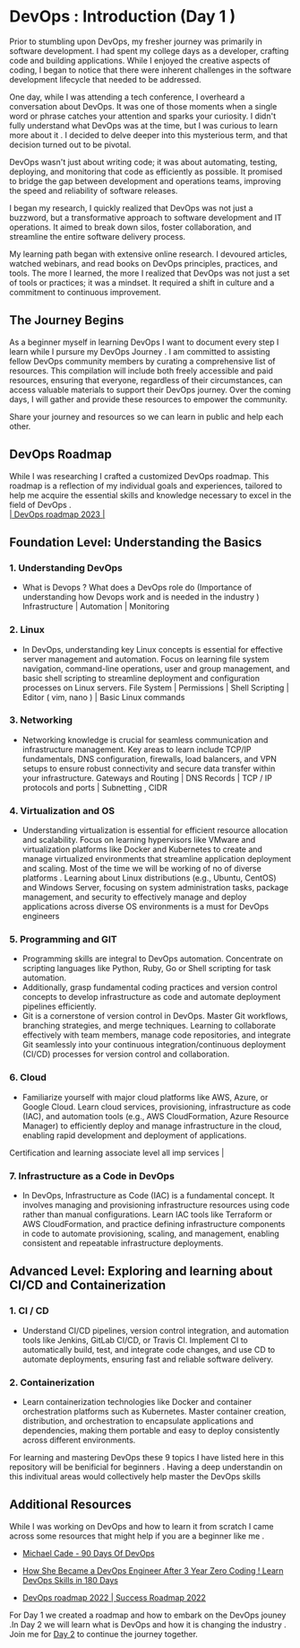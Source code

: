 
# DevOps : Introduction (Day 1 )

Prior to stumbling upon DevOps, my fresher journey was primarily in software development. I had spent my college days as a developer, crafting code and building applications. While I enjoyed the creative aspects of coding, I began to notice that there were inherent challenges in the software development lifecycle that needed to be addressed.

One day, while I was attending a tech conference, I overheard a conversation about DevOps. It was one of those moments when a single word or phrase catches your attention and sparks your curiosity. I didn't fully understand what DevOps was at the time, but I was curious to learn more about it . I decided to delve deeper into this mysterious term, and that decision turned out to be pivotal.

DevOps wasn't just about writing code; it was about automating, testing, deploying, and monitoring that code as efficiently as possible. It promised to bridge the gap between development and operations teams, improving the speed and reliability of software releases.

I began my research, I quickly realized that DevOps was not just a buzzword, but a transformative approach to software development and IT operations. It aimed to break down silos, foster collaboration, and streamline the entire software delivery process. 

My learning path began with extensive online research. I devoured articles, watched webinars, and read books on DevOps principles, practices, and tools. The more I learned, the more I realized that DevOps was not just a set of tools or practices; it was a mindset. It required a shift in culture and a commitment to continuous improvement.




## The Journey Begins 
As a beginner myself in learning DevOps I want to document every step I learn while I pursure my DevOps Journey . I am committed to assisting fellow DevOps community members by curating a comprehensive list of resources. This compilation will include both freely accessible and paid resources, ensuring that everyone, regardless of their circumstances, can access valuable materials to support their DevOps journey. Over the coming days, I will gather and provide these resources to empower the community.

Share your journey and resources so we can learn in public and help each other.


## DevOps Roadmap 

While I was researching I crafted a customized DevOps roadmap. This roadmap is a reflection of my individual goals 
and experiences, tailored to help me acquire the essential skills and knowledge necessary to excel 
in the field of DevOps .<br><a href="https://excalidraw.com/#json=6o5K1OHtnL-tR1zqazW5i,JK_VDDWCO3Zd_OeQjxqnRQ">| DevOps roadmap 2023 |</a>

## Foundation Level: Understanding the Basics

### 1. Understanding DevOps 
- What is Devops ? What does a DevOps role do (Importance of understanding how Devops work and is needed in the industry )
Infrastructure | Automation | Monitoring 

### 2. Linux  
- In DevOps, understanding key Linux concepts is essential for effective server management and automation. Focus on learning file system navigation, command-line operations, user and group management, and basic shell scripting to streamline deployment and configuration processes on Linux servers. 
File System | Permissions | Shell Scripting | Editor ( vim, nano ) | Basic Linux commands 

### 3. Networking  
- Networking knowledge is crucial for seamless communication and infrastructure management. Key areas to learn include TCP/IP fundamentals, DNS configuration, firewalls, load balancers, and VPN setups to ensure robust connectivity and secure data transfer within your infrastructure. 
Gateways and Routing | DNS Records | TCP / IP protocols and ports | Subnetting , CIDR

### 4. Virtualization and OS
- Understanding virtualization is essential for efficient resource allocation and scalability. Focus on learning hypervisors like VMware and virtualization platforms like Docker and Kubernetes to create and manage virtualized environments that streamline application deployment and scaling.
  Most of the time we will be working of no of diverse platforms . 
Learning about Linux distributions (e.g., Ubuntu, CentOS) and Windows Server, focusing on system administration tasks, package management, and security to effectively manage and deploy applications across diverse OS environments is a must for DevOps engineers 

### 5. Programming and GIT
- Programming skills are integral to DevOps automation. Concentrate on scripting languages like Python, Ruby, Go or Shell scripting for task automation. 
- Additionally, grasp fundamental coding practices and version control concepts to develop infrastructure as code and automate deployment pipelines efficiently.
- Git is a cornerstone of version control in DevOps. Master Git workflows, branching strategies, and merge techniques. Learning to collaborate effectively with team members, manage code repositories, and integrate Git seamlessly into your continuous integration/continuous deployment (CI/CD) processes for version control and collaboration.

### 6. Cloud 
- Familiarize yourself with major cloud platforms like AWS, Azure, or Google Cloud. Learn cloud services, provisioning, infrastructure as code (IAC), and automation tools (e.g., AWS CloudFormation, Azure Resource Manager) to efficiently deploy and manage infrastructure in the cloud, enabling rapid development and deployment of applications.

Certification and learning associate level all imp services | 

### 7. Infrastructure as a Code in DevOps 
- In DevOps, Infrastructure as Code (IAC) is a fundamental concept. It involves managing and provisioning infrastructure resources using code rather than manual configurations. Learn IAC tools like Terraform or AWS CloudFormation, and practice defining infrastructure components in code to automate provisioning, scaling, and management, enabling consistent and repeatable infrastructure deployments.

## Advanced Level: Exploring and learning about CI/CD and Containerization

### 1. CI / CD 
- Understand CI/CD pipelines, version control integration, and automation tools like Jenkins, GitLab CI/CD, or Travis CI. Implement CI to automatically build, test, and integrate code changes, and use CD to automate deployments, ensuring fast and reliable software delivery.

### 2. Containerization
- Learn containerization technologies like Docker and container orchestration platforms such as Kubernetes. Master container creation, distribution, and orchestration to encapsulate applications and dependencies, making them portable and easy to deploy consistently across different environments.

For learning and mastering DevOps these 9 topics I have listed here in this repository will be benificial for beginners . Having a deep understandin on this indivitual areas would collectively help master the DevOps skills







## Additional Resources
While I was working on DevOps and how to learn it from scratch I came across some resources that might help if you are a beginner like me . 

- <a href="https://github.com/MichaelCade/90DaysOfDevOps">Michael Cade - 90 Days Of DevOps</a>
 
- <a href="https://www.youtube.com/watch?v=mN-85fQkRAs">How She Became a DevOps Engineer After 3 Year Zero Coding ! Learn DevOps Skills in 180 Days </a>

- <a href="https://www.youtube.com/watch?v=7l_n97Mt0ko">DevOps roadmap 2022 | Success Roadmap 2022</a>

For Day 1 we created a roadmap and how to embark on the DevOps jouney .In Day 2 we will learn what is DevOps and how it is changing the industry .  Join me for <a href="https://github.com/DebankanSarkar989/90DaysOfDevOps/blob/main/Days/Day-2.md">Day 2</a> to continue the journey together.


